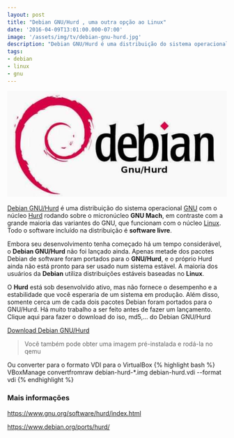 ```yaml
---
layout: post
title: "Debian GNU/Hurd , uma outra opção ao Linux"
date: '2016-04-09T13:01:00.000-07:00'
image: '/assets/img/tv/debian-gnu-hurd.jpg'
description: "Debian GNU/Hurd é uma distribuição do sistema operacional GNU com o núcleo Hurd."
tags:
- debian
- linux
- gnu
---
```


![Debian GNU/Hurd , uma outra opção ao Linux](/assets/img/tv/debian-gnu-hurd.jpg "Debian GNU/Hurd , uma outra opção ao Linux")

[Debian GNU/Hurd](https://www.debian.org/ports/hurd/) é uma distribuição do sistema operacional [GNU](https://www.gnu.org/) com o núcleo [Hurd](https://www.gnu.org/software/hurd/index.html) rodando sobre o micronúcleo __GNU Mach__, em contraste com a grande maioria das variantes do GNU, que funcionam com o núcleo [Linux](https://www.kernel.org/). Todo o software incluído na distribuição é __software livre__.

Embora seu desenvolvimento tenha começado há um tempo considerável, o __Debian GNU/Hurd__ não foi lançado ainda. Apenas metade dos pacotes Debian de software foram portados para o __GNU/Hurd__, e o próprio Hurd ainda não está pronto para ser usado num sistema estável. A maioria dos usuários da __Debian__ utiliza distribuições estáveis baseadas no __Linux__.

O __Hurd__ está sob desenvolvido ativo, mas não fornece o desempenho e a estabilidade que você esperaria de um sistema em produção. Além disso, somente cerca um de cada dois pacotes Debian foram portados para o GNU/Hurd. Há muito trabalho a ser feito antes de fazer um lançamento.
Clique aqui para fazer o download do iso, md5,... do Debian GNU/Hurd

[Download Debian GNU/Hurd](http://ftp.debian-ports.org/debian-cd/hurd-i386/debian-hurd-2015/)

> Você também pode obter uma imagem pré-instalada e rodá-la no qemu
 
Ou converter para o formato VDI para o VirtualBox
{% highlight bash %}
VBoxManage convertfromraw debian-hurd-*.img debian-hurd.vdi --format vdi
{% endhighlight %} 

### Mais informações

<https://www.gnu.org/software/hurd/index.html>

<https://www.debian.org/ports/hurd/>

<script async src="https://pagead2.googlesyndication.com/pagead/js/adsbygoogle.js"></script>

<!-- Informat -->
<ins class="adsbygoogle"
 style="display:block"
 data-ad-client="ca-pub-2838251107855362"
 data-ad-slot="2327980059"
 data-ad-format="auto"
 data-full-width-responsive="true"></ins>

<script>
(adsbygoogle = window.adsbygoogle || []).push({});
</script>



